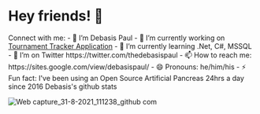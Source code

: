 <h1>Hey friends! 👋</h1> Connect with me:
- 🔭 I’m Debasis Paul
- 🔭 I’m currently working on <a href="https://github.com/DebasisPaul/TimCoreyTournamentTracker">Tournament Tracker Application</a>
- 🌱 I’m currently learning .Net, C#, MSSQL
- 🤔 I’m on Twitter https://twitter.com/thedebasispaul
- 📫 How to reach me: https://sites.google.com/view/debasispaul/
- 😄 Pronouns: he/him/his
- ⚡ Fun fact: I've been using an Open Source Artificial Pancreas 24hrs a day since 2016 Debasis's github stats

  ![Web capture_31-8-2021_111238_github com](https://user-images.githubusercontent.com/8848622/131446196-5e62f201-a2fe-4636-a57d-35675cd6b944.jpeg)


